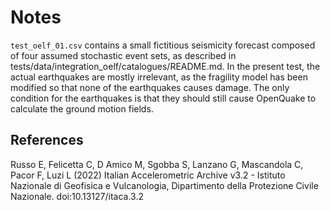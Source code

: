 # Notes

`test_oelf_01.csv` contains a small fictitious seismicity forecast composed of four assumed
stochastic event sets, as described in tests/data/integration_oelf/catalogues/README.md.
In the present test, the actual earthquakes are mostly irrelevant, as the fragility model has
been modified so that none of the earthquakes causes damage. The only condition for the
earthquakes is that they should still cause OpenQuake to calculate the ground motion fields.

## References

Russo E, Felicetta C, D Amico M, Sgobba S, Lanzano G, Mascandola C, Pacor F, Luzi L (2022)
Italian Accelerometric Archive v3.2 - Istituto Nazionale di Geofisica e Vulcanologia,
Dipartimento della Protezione Civile Nazionale. doi:10.13127/itaca.3.2
